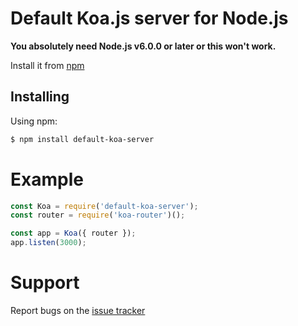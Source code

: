 # Default Koa.js server for Node.js

**You absolutely need Node.js v6.0.0 or later or this won't work.**

Install it from [npm](https://www.npmjs.com/package/default-koa-server)

## Installing

Using npm:

```bash
$ npm install default-koa-server
```

# Example

```javascript
const Koa = require('default-koa-server');
const router = require('koa-router')();

const app = Koa({ router });
app.listen(3000);
```

# Support

Report bugs on the [issue tracker](https://github.com/darkwar123/node-default-koa-server/issues)
